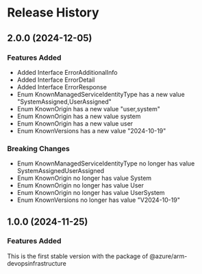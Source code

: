 # Release History
    
## 2.0.0 (2024-12-05)
    
### Features Added

  - Added Interface ErrorAdditionalInfo
  - Added Interface ErrorDetail
  - Added Interface ErrorResponse
  - Enum KnownManagedServiceIdentityType has a new value "SystemAssigned,UserAssigned"
  - Enum KnownOrigin has a new value "user,system"
  - Enum KnownOrigin has a new value system
  - Enum KnownOrigin has a new value user
  - Enum KnownVersions has a new value "2024-10-19"

### Breaking Changes

  - Enum KnownManagedServiceIdentityType no longer has value SystemAssignedUserAssigned
  - Enum KnownOrigin no longer has value System
  - Enum KnownOrigin no longer has value User
  - Enum KnownOrigin no longer has value UserSystem
  - Enum KnownVersions no longer has value "V2024-10-19"
    
    
## 1.0.0 (2024-11-25)

### Features Added

This is the first stable version with the package of @azure/arm-devopsinfrastructure
